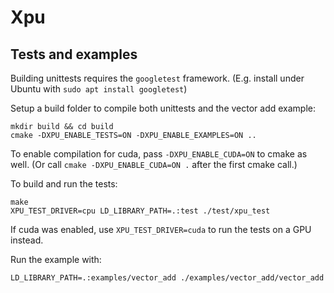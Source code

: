 # Xpu

## Tests and examples

Building unittests requires the `googletest` framework. (E.g. install under Ubuntu with `sudo apt install googletest`)

Setup a build folder to compile both unittests and the vector add example:
```
mkdir build && cd build
cmake -DXPU_ENABLE_TESTS=ON -DXPU_ENABLE_EXAMPLES=ON ..
```
To enable compilation for cuda, pass `-DXPU_ENABLE_CUDA=ON` to cmake as well. (Or call `cmake -DXPU_ENABLE_CUDA=ON .` after the first cmake call.)

To build and run the tests:
```
make
XPU_TEST_DRIVER=cpu LD_LIBRARY_PATH=.:test ./test/xpu_test
```
If cuda was enabled, use `XPU_TEST_DRIVER=cuda` to run the tests on a GPU instead.

Run the example with:
```
LD_LIBRARY_PATH=.:examples/vector_add ./examples/vector_add/vector_add
```
